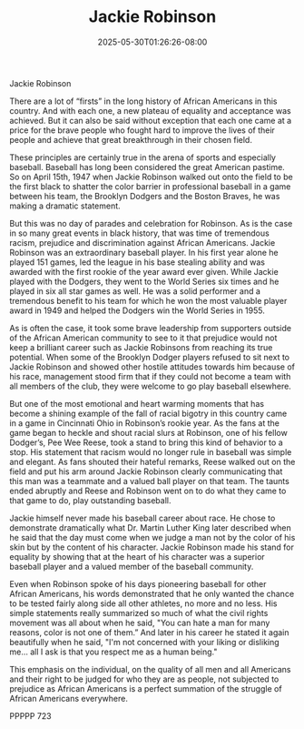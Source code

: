 ﻿---
title: "Jackie Robinson"
date: 2025-05-30T01:26:26-08:00
description: "txt Tips for Web Success"
featured_image: "/images/txt.jpg"
tags: ["txt"]
---

Jackie Robinson

There are a lot of “firsts” in the long history of African Americans in this country.  And with each one, a new plateau of equality and acceptance was achieved.  But it can also be said without exception that each one came at a price for the brave people who fought hard to improve the lives of their people and achieve that great breakthrough in their chosen field.

These principles are certainly true in the arena of sports and especially baseball.  Baseball has long been considered the great American pastime.  So on April 15th, 1947 when Jackie Robinson walked out onto the field to be the first black to shatter the color barrier in professional baseball in a game between his team, the Brooklyn Dodgers and the Boston Braves, he was making a dramatic statement.

But this was no day of parades and celebration for Robinson.  As is the case in so many great events in black history, that was time of tremendous racism, prejudice and discrimination against African Americans.  Jackie Robinson was an extraordinary baseball player.  In his first year alone he played 151 games, led the league in his base stealing ability and was awarded with the first rookie of the year award ever given.  While Jackie played with the Dodgers, they went to the World Series six times and he played in six all star games as well.  He was a solid performer and a tremendous benefit to his team for which he won the most valuable player award in 1949 and helped the Dodgers win the World Series in 1955.

As is often the case, it took some brave leadership from supporters outside of the African American community to see to it that prejudice would not keep a brilliant career such as Jackie Robinsons from reaching its true potential.  When some of the Brooklyn Dodger players refused to sit next to Jackie Robinson and showed other hostile attitudes towards him because of his race, management stood firm that if they could not become a team with all members of the club, they were welcome to go play baseball elsewhere.

But one of the most emotional and heart warming moments that has become a shining example of the fall of racial bigotry in this country came in a game in Cincinnati Ohio in Robinson’s rookie year.  As the fans at the game began to heckle and shout racial slurs at Robinson, one of his fellow Dodger’s, Pee Wee Reese, took a stand to bring this kind of behavior to a stop.  His statement that racism would no longer rule in baseball was simple and elegant.  As fans shouted their hateful remarks, Reese walked out on the field and put his arm around Jackie Robinson clearly communicating that this man was a teammate and a valued ball player on that team.  The taunts ended abruptly and Reese and Robinson went on to do what they came to that game to do, play outstanding baseball.

Jackie himself never made his baseball career about race.  He chose to demonstrate dramatically what Dr. Martin Luther King later described when he said that the day must come when we judge a man not by the color of his skin but by the content of his character.  Jackie Robinson made his stand for equality by showing that at the heart of his character was a superior baseball player and a valued member of the baseball community.  

Even when Robinson spoke of his days pioneering baseball for other African Americans, his words demonstrated that he only wanted the chance to be tested fairly along side all other athletes,  no more and no less.  His simple statements really summarized so much of what the civil rights movement was all about when he said, "You can hate a man for many reasons, color is not one of them.”  And later in his career he stated it again beautifully when he said, "I'm not concerned with your liking or disliking me... all I ask is that you respect me as a human being."  

This emphasis on the individual, on the quality of all men and all Americans and their right to be judged for who they are as people, not subjected to prejudice as African Americans is a perfect summation of the struggle of African Americans everywhere.

PPPPP 723


